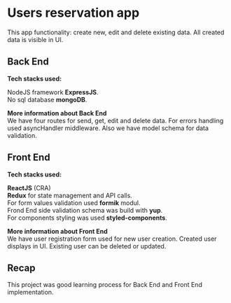 # Users reservation app

This app functionality: create new, edit and delete existing data. All created data is visible in UI.

## Back End

**Tech stacks used:**

NodeJS framework **ExpressJS**.\
No sql database **mongoDB**.

**More information about Back End**\
We have four routes for send, get, edit and delete data. For errors handling used asyncHandler middleware. Also we have model schema for data validation.

## Front End

**Tech stacks used:**

**ReactJS** (CRA)\
**Redux** for state management and API calls.\
For form values validation used **formik** modul.\
Frond End side validation schema was build with **yup**.\
For components styling was used **styled-components**.

**More information about Front End**\
We have user registration form used for new user creation. Created user displays in UI. Existing user can be deleted or updated.

## Recap

This project was good learning process for Back End and Front End implementation.
